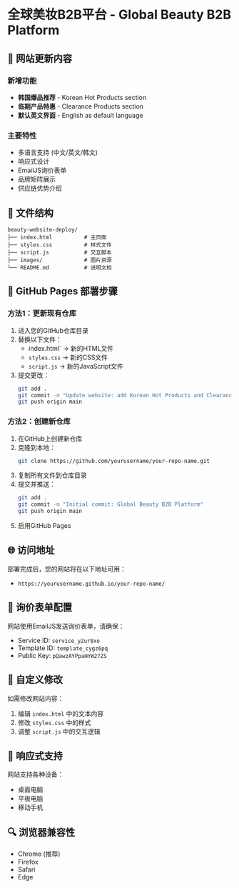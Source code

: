 # 全球美妆B2B平台 - Global Beauty B2B Platform

## 🚀 网站更新内容

### 新增功能
- **韩国爆品推荐** - Korean Hot Products section
- **临期产品特惠** - Clearance Products section  
- **默认英文界面** - English as default language

### 主要特性
- 多语言支持 (中文/英文/韩文)
- 响应式设计
- EmailJS询价表单
- 品牌矩阵展示
- 供应链优势介绍

## 📁 文件结构
```
beauty-website-deploy/
├── index.html          # 主页面
├── styles.css          # 样式文件
├── script.js           # 交互脚本
├── images/             # 图片资源
└── README.md           # 说明文档
```

## 🔧 GitHub Pages 部署步骤

### 方法1：更新现有仓库
1. 进入您的GitHub仓库目录
2. 替换以下文件：
   - index.html` → 新的HTML文件
   - `styles.css` → 新的CSS文件
   - `script.js` → 新的JavaScript文件
3. 提交更改：
   ```bash
   git add .
   git commit -m "Update website: add Korean Hot Products and Clearance sections, set English as default language"
   git push origin main
   ```

### 方法2：创建新仓库
1. 在GitHub上创建新仓库
2. 克隆到本地：
   ```bash
   git clone https://github.com/yourusername/your-repo-name.git
   ```
3. 复制所有文件到仓库目录
4. 提交并推送：
   ```bash
   git add .
   git commit -m "Initial commit: Global Beauty B2B Platform"
   git push origin main
   ```
5. 启用GitHub Pages

## 🌐 访问地址
部署完成后，您的网站将在以下地址可用：
- `https://yourusername.github.io/your-repo-name/`

## 📧 询价表单配置
网站使用EmailJS发送询价表单，请确保：
- Service ID: `service_y2ur8xo`
- Template ID: `template_cygz6pq`
- Public Key: `pQawzAYPpaHYW27ZS`

## 🎨 自定义修改
如需修改网站内容：
1. 编辑 `index.html` 中的文本内容
2. 修改 `styles.css` 中的样式
3. 调整 `script.js` 中的交互逻辑

## 📱 响应式支持
网站支持各种设备：
- 桌面电脑
- 平板电脑
- 移动手机

## 🔍 浏览器兼容性
- Chrome (推荐)
- Firefox
- Safari
- Edge











